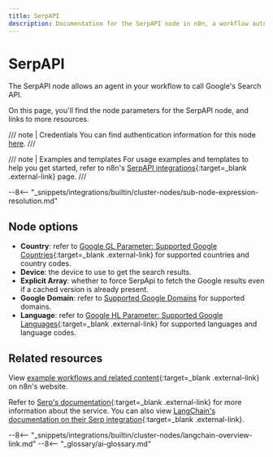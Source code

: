 ```yaml
---
title: SerpAPI
description: Documentation for the SerpAPI node in n8n, a workflow automation platform. Includes details of operations and configuration, and links to examples and credentials information.
---
```


# SerpAPI

The SerpAPI node allows an agent in your workflow to call Google's Search API.

On this page, you'll find the node parameters for the SerpAPI node, and links to more resources.

/// note | Credentials
You can find authentication information for this node [here](/integrations/builtin/credentials/serp/).
///

/// note | Examples and templates
For usage examples and templates to help you get started, refer to n8n's [SerpAPI integrations](https://n8n.io/integrations/serpapi/){:target=_blank .external-link} page.
///	

--8<-- "_snippets/integrations/builtin/cluster-nodes/sub-node-expression-resolution.md"

## Node options

* **Country**: refer to [Google GL Parameter: Supported Google Countries](https://serpapi.com/google-countries){:target=_blank .external-link} for supported countries and country codes.
* **Device**: the device to use to get the search results.
* **Explicit Array**: whether to force SerpApi to fetch the Google results even if a cached version is already present.
* **Google Domain**: refer to [Supported Google Domains](https://serpapi.com/google-domains) for supported domains.
* **Language**: refer to [Google HL Parameter: Supported Google Languages](https://serpapi.com/google-languages){:target=_blank .external-link} for supported languages and language codes.

## Related resources

View [example workflows and related content](https://n8n.io/integrations/serpapi/){:target=_blank .external-link} on n8n's website.

Refer to [Serp's documentation](https://serpapi.com/search-api){:target=_blank .external-link} for more information about the service. You can also view [LangChain's documentation on their Serp integration](https://js.langchain.com/docs/api/tools/classes/Serper){:target=_blank .external-link}.

--8<-- "_snippets/integrations/builtin/cluster-nodes/langchain-overview-link.md"
--8<-- "_glossary/ai-glossary.md"
